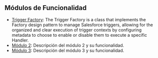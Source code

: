 ## Módulos de Funcionalidad

- [Trigger Factory](docs/TriggerFactory.md): The Trigger Factory is a class that implements the Factory design pattern to manage Salesforce triggers, allowing for the organized and clear execution of trigger contexts by configuring metadata to choose to enable or disable them to execute a specific Handler.
- [Módulo 2](modulo2.md): Descripción del módulo 2 y su funcionalidad.
- [Módulo 3](modulo3.md): Descripción del módulo 3 y su funcionalidad.

